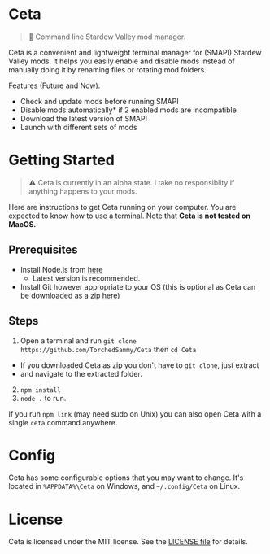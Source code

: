 # Ceta
> 🐋 Command line Stardew Valley mod manager.

Ceta is a convenient and lightweight terminal manager for (SMAPI) Stardew Valley mods.
It helps you easily enable and disable mods instead of manually doing it by
renaming files or rotating mod folders.

Features (Future and Now):
- Check and update mods before running SMAPI
- Disable mods automatically* if 2 enabled mods are incompatible
- Download the latest version of SMAPI
- Launch with different sets of mods

# Getting Started
> ⚠ Ceta is currently in an alpha state. I take no responsiblity if anything happens to your mods.

Here are instructions to get Ceta running on your computer. You are expected to know how to use
a terminal. Note that **Ceta is not tested on MacOS.**

## Prerequisites
- Install Node.js from [here](https://nodejs.dev)
  - Latest version is recommended.
- Install Git however appropriate to your OS (this is optional as Ceta can be
  downloaded as a zip [here](https://github.com/TorchedSammy/Ceta/archive/master.zip))

## Steps
1. Open a terminal and run `git clone https://github.com/TorchedSammy/Ceta` then `cd Ceta`
  - If you downloaded Ceta as zip you don't have to `git clone`, just extract
  - and navigate to the extracted folder.
2. `npm install`
3. `node .` to run.

If you run `npm link` (may need sudo on Unix) you can also open Ceta with a
single `ceta` command anywhere.

# Config
Ceta has some configurable options that you may want to change.
It's located in `%APPDATA%\Ceta` on Windows, and `~/.config/Ceta` on Linux.

# License
Ceta is licensed under the MIT license. See the [LICENSE file](LICENSE) for
details.

